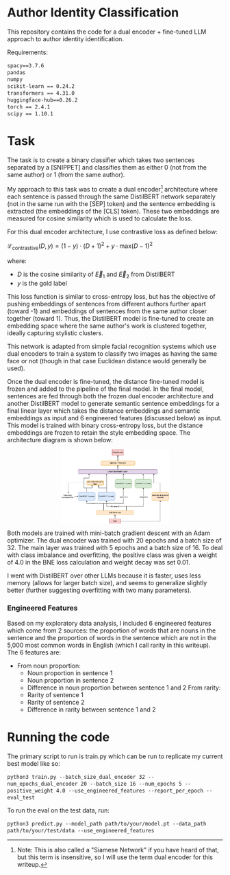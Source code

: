 # Author Identity Classification

This repository contains the code for a dual encoder + fine-tuned LLM approach to author identity identification.

Requirements:
```
spacy==3.7.6
pandas
numpy
scikit-learn == 0.24.2
transformers == 4.31.0
huggingface-hub==0.26.2
torch == 2.4.1
scipy == 1.10.1
```

# Task

The task is to create a binary classifier which takes two sentences separated by a \[SNIPPET\] and classifies them as either 0 (not from the same author) or 1 (from the same author).

My approach to this task was to create a dual encoder[^1] architecture where each sentence is passed through the same DistilBERT network separately (not in the same run with the \[SEP\] token) and the sentence embedding is extracted (the embeddings of the \[CLS\] token). These two embeddings are measured for cosine similarity which is used to calculate the loss.

For this dual encoder architecture, I use contrastive loss as defined below:

$\mathcal{L}_{\text{contrastive}}(D, y) = (1 - y) \cdot (D + 1)^{2} + y \cdot \text{max}(D - 1)^{2}$

where:
* $D$ is the cosine similarity of $\vec{E}_1$ and $\vec{E}_2$ from DistilBERT
* $y$ is the gold label

This loss function is similar to cross-entropy loss, but has the objective of pushing embeddings of sentences from different authors further apart (toward -1) and embeddings of sentences from the same author closer together (toward 1). Thus, the DistilBERT model is fine-tuned to create an embedding space where the same author's work is clustered together, ideally capturing stylistic clusters.

This network is adapted from simple facial recognition systems which use dual encoders to train a system to classify two images as having the same face or not (though in that case Euclidean distance would generally be used).

Once the dual encoder is fine-tuned, the distance fine-tuned model is frozen and added to the pipeline of the final model. In the final model, sentences are fed through both the frozen dual encoder architecture and another DistilBERT model to generate semantic sentence embeddings for a final linear layer which takes the distance embeddings and semantic embeddings as input and 6 engineered features (discussed below) as input. This model is trained with binary cross-entropy loss, but the distance embeddings are frozen to retain the style embedding space. The architecture diagram is shown below:

<img src="architecture_diagram.png" alt="An architecture diagram showing my approach to the class competition" width="600" style="display: block; margin-left: auto; margin-right: auto; width: 50%;"/>

Both models are trained with mini-batch gradient descent with an Adam optimizer. The dual encoder was trained with 20 epochs and a batch size of 32. The main layer was trained with 5 epochs and a batch size of 16. To deal with class imbalance and overfitting, the positive class was given a weight of 4.0 in the BNE loss calculation and weight decay was set 0.01.

I went with DistilBERT over other LLMs because it is faster, uses less memory (allows for larger batch size), and seems to generalize slightly better (further suggesting overfitting with two many parameters).

[^1]: Note: This is also called a "Siamese Network" if you have heard of that, but this term is insensitive, so I will use the term dual encoder for this writeup.

### Engineered Features

Based on my exploratory data analysis, I included 6 engineered features which come from 2 sources: the proportion of words that are nouns in the sentence and the proportion of words in the sentence which are not in the 5,000 most common words in English (which I call rarity in this writeup). The 6 features are:
 
* From noun proportion:
  * Noun proportion in sentence 1
  * Noun proportion in sentence 2
  * Difference in noun proportion between sentence 1 and 2
From rarity:
  * Rarity of sentence 1
  * Rarity of sentence 2
  * Difference in rarity between sentence 1 and 2

# Running the code

The primary script to run is train.py which can be run to replicate my current best model like so:

```
python3 train.py --batch_size_dual_encoder 32 --num_epochs_dual_encoder 20 --batch_size 16 --num_epochs 5 --positive_weight 4.0 --use_engineered_features --report_per_epoch --eval_test
```

To run the eval on the test data, run:

```
python3 predict.py --model_path path/to/your/model.pt --data_path path/to/your/test/data --use_engineered_features
```